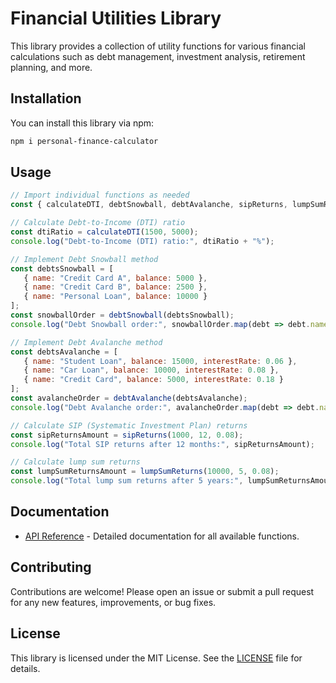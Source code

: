 # Financial Utilities Library

This library provides a collection of utility functions for various financial calculations such as debt management, investment analysis, retirement planning, and more.

## Installation

You can install this library via npm:

```bash
npm i personal-finance-calculator
```

## Usage

```javascript
// Import individual functions as needed
const { calculateDTI, debtSnowball, debtAvalanche, sipReturns, lumpSumReturns } = require('financial-utils');

// Calculate Debt-to-Income (DTI) ratio
const dtiRatio = calculateDTI(1500, 5000);
console.log("Debt-to-Income (DTI) ratio:", dtiRatio + "%");

// Implement Debt Snowball method
const debtsSnowball = [
   { name: "Credit Card A", balance: 5000 },
   { name: "Credit Card B", balance: 2500 },
   { name: "Personal Loan", balance: 10000 }
];
const snowballOrder = debtSnowball(debtsSnowball);
console.log("Debt Snowball order:", snowballOrder.map(debt => debt.name));

// Implement Debt Avalanche method
const debtsAvalanche = [
   { name: "Student Loan", balance: 15000, interestRate: 0.06 },
   { name: "Car Loan", balance: 10000, interestRate: 0.08 },
   { name: "Credit Card", balance: 5000, interestRate: 0.18 }
];
const avalancheOrder = debtAvalanche(debtsAvalanche);
console.log("Debt Avalanche order:", avalancheOrder.map(debt => debt.name));

// Calculate SIP (Systematic Investment Plan) returns
const sipReturnsAmount = sipReturns(1000, 12, 0.08);
console.log("Total SIP returns after 12 months:", sipReturnsAmount);

// Calculate lump sum returns
const lumpSumReturnsAmount = lumpSumReturns(10000, 5, 0.08);
console.log("Total lump sum returns after 5 years:", lumpSumReturnsAmount);
```

## Documentation

- [API Reference](#) - Detailed documentation for all available functions.

## Contributing

Contributions are welcome! Please open an issue or submit a pull request for any new features, improvements, or bug fixes.

## License

This library is licensed under the MIT License. See the [LICENSE](LICENSE) file for details.

